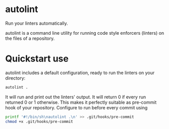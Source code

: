# autolint
Run your linters automatically.

autolint is a command line utility for running code style enforcers (linters) on the files of a repository.

# Quickstart use
autolint includes a default configuration, ready to run the linters on your directory:
```sh
autolint .
```
It will run and print out the linters' output. It will return 0 if every run returned 0 or 1 otherwise. This makes it perfectly suitable as pre-commit hook of your repository. Configure to run before every commit using
```sh
printf '#!/bin/sh\nautolint .\n' >> .git/hooks/pre-commit
chmod +x .git/hooks/pre-commit
```
